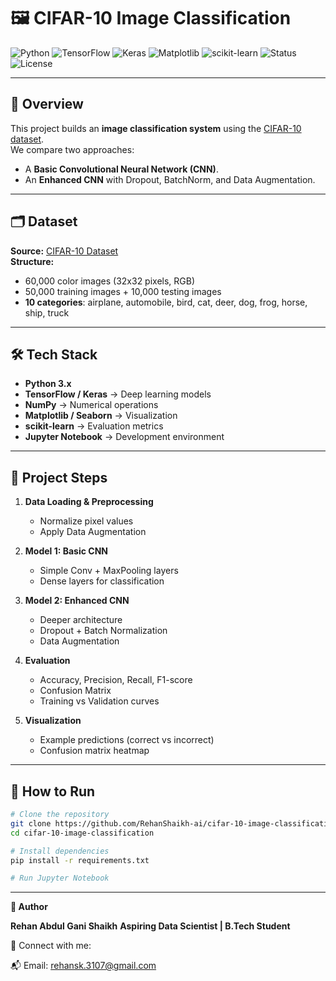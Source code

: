 # 🖼️ CIFAR-10 Image Classification  

![Python](https://img.shields.io/badge/Python-3.9-blue?logo=python)
![TensorFlow](https://img.shields.io/badge/TensorFlow-2.x-orange?logo=tensorflow)
![Keras](https://img.shields.io/badge/Keras-DL-red?logo=keras)
![Matplotlib](https://img.shields.io/badge/Matplotlib-Visualization-yellow?logo=plotly)
![scikit-learn](https://img.shields.io/badge/scikit--learn-ML-green?logo=scikitlearn)
![Status](https://img.shields.io/badge/Status-Active-success)
![License](https://img.shields.io/badge/License-MIT-lightgrey)

---

## 📌 Overview
This project builds an **image classification system** using the [CIFAR-10 dataset](https://www.cs.toronto.edu/~kriz/cifar.html).  
We compare two approaches:
- A **Basic Convolutional Neural Network (CNN)**.  
- An **Enhanced CNN** with Dropout, BatchNorm, and Data Augmentation.  

---

## 🗂 Dataset
**Source:** [CIFAR-10 Dataset](https://www.cs.toronto.edu/~kriz/cifar.html)  
**Structure:**
- 60,000 color images (32x32 pixels, RGB)  
- 50,000 training images + 10,000 testing images  
- **10 categories**: airplane, automobile, bird, cat, deer, dog, frog, horse, ship, truck  

---

## 🛠 Tech Stack
- **Python 3.x**
- **TensorFlow / Keras** → Deep learning models
- **NumPy** → Numerical operations
- **Matplotlib / Seaborn** → Visualization
- **scikit-learn** → Evaluation metrics
- **Jupyter Notebook** → Development environment

---

## 📍 Project Steps
1. **Data Loading & Preprocessing**
   - Normalize pixel values
   - Apply Data Augmentation  

2. **Model 1: Basic CNN**
   - Simple Conv + MaxPooling layers
   - Dense layers for classification  

3. **Model 2: Enhanced CNN**
   - Deeper architecture
   - Dropout + Batch Normalization
   - Data Augmentation  

4. **Evaluation**
   - Accuracy, Precision, Recall, F1-score
   - Confusion Matrix
   - Training vs Validation curves  

5. **Visualization**
   - Example predictions (correct vs incorrect)
   - Confusion matrix heatmap  

---

## 🚀 How to Run
```bash
# Clone the repository
git clone https://github.com/RehanShaikh-ai/cifar-10-image-classification.git
cd cifar-10-image-classification

# Install dependencies
pip install -r requirements.txt

# Run Jupyter Notebook
```

---

**👤 Author**

**Rehan Abdul Gani Shaikh**
**Aspiring Data Scientist | B.Tech Student**

🔗 Connect with me: [](www.linkedin.com/in/rehan-shaikh-68153a246)

📬 Email: rehansk.3107@gmail.com